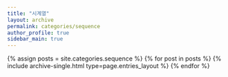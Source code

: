 ```yaml
---
title: "시계열"
layout: archive
permalink: categories/sequence
author_profile: true
sidebar_main: true
---
```



{% assign posts = site.categories.sequence %}
{% for post in posts %} {% include archive-single.html type=page.entries_layout %} {% endfor %}

<!-- https://ansohxxn.github.io/blog/category/ -->
